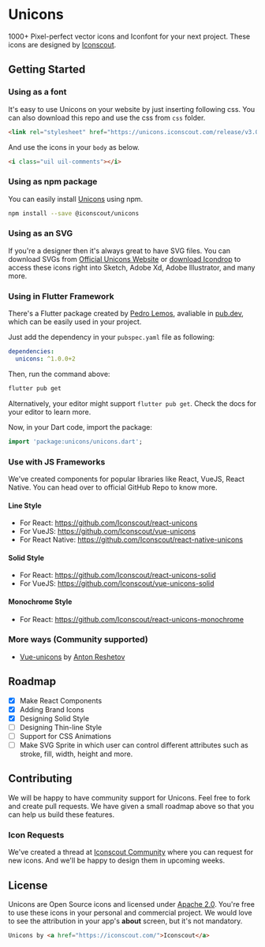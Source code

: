 # Unicons

1000+ Pixel-perfect vector icons and Iconfont for your next project. These icons are designed by [Iconscout](https://iconscout.com).

## Getting Started

### Using as a font
It's easy to use Unicons on your website by just inserting following css. You can also download this repo and use the css from `css` folder.

```html
<link rel="stylesheet" href="https://unicons.iconscout.com/release/v3.0.1/css/unicons.css">
```

And use the icons in your `body` as below.
```html
<i class="uil uil-comments"></i>
```

### Using as npm package
You can easily install [Unicons](https://iconscout.com/unicons) using npm.
```bash
npm install --save @iconscout/unicons
```

### Using as an SVG
If you're a designer then it's always great to have SVG files. You can download SVGs from [Official Unicons Website](https://iconscout.com/unicons) or [download Icondrop](https://iconscout.com/icondrop) to access these icons right into Sketch, Adobe Xd, Adobe Illustrator, and many more.

### Using in Flutter Framework
There's a Flutter package created by [Pedro Lemos](https://github.com/pedrolemoz), avaliable in [pub.dev](https://pub.dev/packages/unicons), which can be easily used in your project.

Just add the dependency in your `pubspec.yaml` file as following:

```yaml
dependencies:
  unicons: ^1.0.0+2
```
Then, run the command above:

```bash
flutter pub get
```
Alternatively, your editor might support `flutter pub get`. Check the docs for your editor to learn more.

Now, in your Dart code, import the package:

```dart
import 'package:unicons/unicons.dart';
```

### Use with JS Frameworks

We've created components for popular libraries like React, VueJS, React Native. You can head over to official GitHub Repo to know more.

#### Line Style
- For React: https://github.com/Iconscout/react-unicons
- For VueJS: https://github.com/Iconscout/vue-unicons
- For React Native: https://github.com/Iconscout/react-native-unicons

#### Solid Style
- For React: https://github.com/Iconscout/react-unicons-solid
- For VueJS: https://github.com/Iconscout/vue-unicons-solid

#### Monochrome Style
- For React: https://github.com/Iconscout/react-unicons-monochrome

### More ways (Community supported)
- [Vue-unicons](https://github.com/antonreshetov/vue-unicons) by [Anton Reshetov](https://github.com/antonreshetov)

## Roadmap
- [x] Make React Components
- [x] Adding Brand Icons
- [x] Designing Solid Style
- [ ] Designing Thin-line Style
- [ ] Support for CSS Animations
- [ ] Make SVG Sprite in which user can control different attributes such as stroke, fill, width, height and more.

## Contributing
We will be happy to have community support for Unicons. Feel free to fork and create pull requests. We have given a small roadmap above so that you can help us build these features.

### Icon Requests
We've created a thread at [Iconscout Community](https://discuss.iconscout.com/new-topic?title=Icon%20Request:%20%3Cicon%3E&body=Hey%20there,%20%3Cicon%3E%20will%20be%20great%20fit%20for%20Unicons.%20I%20would%20love%20to%20use%20it!&category=Unicons&tags=requests) where you can request for new icons. And we'll be happy to design them in upcoming weeks.

## License
Unicons are Open Source icons and licensed under [Apache 2.0](https://www.apache.org/licenses/LICENSE-2.0.txt). You're free to use these icons in your personal and commercial project. We would love to see the attribution in your app's **about** screen, but it's not mandatory.
```html
Unicons by <a href="https://iconscout.com/">Iconscout</a>
```
